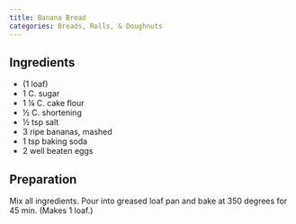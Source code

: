 ```yaml
---
title: Banana Bread
categories: Breads, Rolls, & Doughnuts
---
```


## Ingredients

- (1 loaf)
- 1 C. sugar
- 1 ¼ C. cake flour
- ½ C. shortening
- ½ tsp salt
- 3 ripe bananas, mashed
- 1 tsp baking soda
- 2 well beaten eggs

## Preparation

Mix all ingredients.  Pour into greased loaf pan and bake at 350 degrees for 45 min.  (Makes 1 loaf.)

